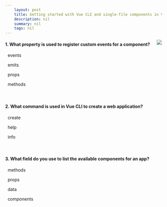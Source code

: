 ```yaml
---
    layout: post
    title: Getting started with Vue CLI and single-file components in Vue.js. 
    description: nil
    summary: nil
    tags: nil
---
```



 <a target="_blank" href="https://docs.microsoft.com/en-us/learn/modules/vue-cli-components/10-knowledge-check/"><i class="fas fa-external-link-alt"></i> </a>
 <img align="right" src="https://docs.microsoft.com/en-us/learn/achievements/generic-badge.svg">
####  1. What property is used to register custom events for a component?


<i class='far fa-square'></i> &nbsp;&nbsp;events

<i class='fas fa-check-square' style='color: Dodgerblue;'></i> &nbsp;&nbsp;emits

<i class='far fa-square'></i> &nbsp;&nbsp;props

<i class='far fa-square'></i> &nbsp;&nbsp;methods
<br />
<br />
<br />

####  2. What command is used in Vue CLI to create a web application?


<i class='fas fa-check-square' style='color: Dodgerblue;'></i> &nbsp;&nbsp;create

<i class='far fa-square'></i> &nbsp;&nbsp;help

<i class='far fa-square'></i> &nbsp;&nbsp;info
<br />
<br />
<br />

####  3. What field do you use to list the available components for an app?


<i class='far fa-square'></i> &nbsp;&nbsp;methods

<i class='far fa-square'></i> &nbsp;&nbsp;props

<i class='far fa-square'></i> &nbsp;&nbsp;data

<i class='fas fa-check-square' style='color: Dodgerblue;'></i> &nbsp;&nbsp;components
<br />
<br />
<br />
